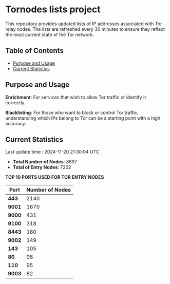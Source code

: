 # Tornodes lists project

This repository provides updated lists of IP addresses associated with Tor relay nodes. The lists are refreshed every 30 minutes to ensure they reflect the most current state of the Tor network.

## Table of Contents

- [Purpose and Usage](#purpose-and-usage)
- [Current Statistics](#current-statistics)


## Purpose and Usage

**Enrichment**: For services that wish to allow Tor traffic or identify it correctly.

**Blacklisting**: For those who want to block or control Tor traffic, understanding which IPs belong to Tor can be a starting point with a high accuracy.

## Current Statistics

Last update time : 2024-11-20 21:30:04 UTC

- **Total Number of Nodes**: 8697
- **Total of Entry Nodes**: 7202

**TOP 10 PORTS USED FOR TOR ENTRY NODES**

| **Port** | **Number of Nodes** |
|------|-----------------|
| **443**   | 2140  |
| **9001**   | 1670  |
| **9000**   | 431  |
| **9100**   | 318  |
| **8443**   | 180  |
| **9002**   | 149  |
| **143**   | 105  |
| **80**   | 98  |
| **110**   | 95  |
| **9003**   | 82  |

